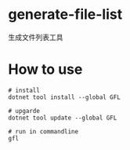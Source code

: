 # generate-file-list
生成文件列表工具

# How to use
```
# install 
dotnet tool install --global GFL

# upgarde
dotnet tool update --global GFL
```
```
# run in commandline
gfl

```
